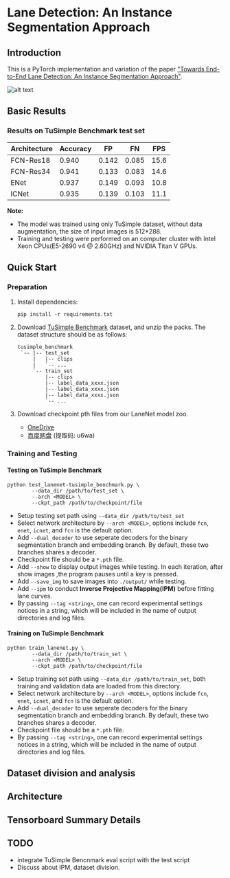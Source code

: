 # Lane Detection: An Instance Segmentation Approach

## Introduction

This is a PyTorch implementation and variation of the paper ["Towards End-to-End Lane Detection: An Instance Segmentation Approach"](https://arxiv.org/abs/1802.05591).

![alt text](images/lane-detection.gif "lane-detection")

## Basic Results

### Results on TuSimple Benchmark test set
|Architecture|Accuracy|FP|FN|FPS|
|-|-|-|-|-|
|FCN-Res18 |0.940|0.142|0.085|15.6|
|FCN-Res34 |0.941|0.133|0.083|14.6|
|ENet |0.937|0.149|0.093|10.8|
|ICNet |0.935|0.139|0.103|11.1|

**Note:**
- The model was trained using only TuSimple dataset, without data augmentation, the size of input images is 512*288.
- Training and testing were performed on an computer cluster with Intel Xeon CPUs(E5-2690 v4 @ 2.60GHz) and NVIDIA Titan V GPUs.


## Quick Start
### Preparation
1. Install dependencies:
    ```
    pip install -r requirements.txt
    ```

2. Download [TuSimple Benchmark](https://github.com/TuSimple/tusimple-benchmark/issues/3) dataset, and unzip the packs. The dataset structure should be as follows:
   ```
   tusimple_benchmark
    `-- |-- test_set
        |   |-- clips
        |   `-- ...
        `-- train_set
            |-- clips
            |-- label_data_xxxx.json
            |-- label_data_xxxx.json
            |-- label_data_xxxx.json
            `-- ...
   ```

3. Download checkpoint pth files from our LaneNet model zoo.
    - [OneDrive](https://shanghaitecheducn-my.sharepoint.com/:f:/g/personal/qianshh_shanghaitech_edu_cn/ElFOqThiM-xIqsJTop_OLQEBJR0R2V1Oi0PU0TFS1_BjvA?e=XwqnMD)
    - [百度网盘](https://pan.baidu.com/s/1LrvIVC_fdTAlYcRoEAKNLQ) (提取码: u6wa)

### Training and Testing
#### Testing on TuSimple Benchmark
```shell
python test_lanenet-tusimple_benchmark.py \
        --data_dir /path/to/test_set \
        --arch <MODEL> \
        --ckpt_path /path/to/checkpoint/file
```
- Setup testing set path using `--data_dir /path/to/test_set`
- Select network architecture by `--arch <MODEL>`, options include `fcn`, `enet`, `icnet`, and `fcn` is the default option.
- Add `--dual_decoder` to use seperate decoders for the binary segmentation branch and embedding branch. By default, these two branches shares a decoder.
- Checkpoint file should be a `*.pth` file.
- Add `--show` to display output images while testing. In each iteration, after show images ,the program pauses until a key is pressed.
- Add `--save_img` to save images into `./output/` while testing.
- Add `--ipm` to conduct **Inverse Projective Mapping(IPM)** before fitting lane curves.
- By passing `--tag <string>`, one can record experimental settings notices in a string, which will be included in the name of output directories and log files.

#### Training on TuSimple Benchmark
```shell
python train_lanenet.py \
        --data_dir /path/to/train_set \
        --arch <MODEL> \
        --ckpt_path /path/to/checkpoint/file
```
- Setup training set path using `--data_dir /path/to/train_set`, both training and validation data are loaded from this directory.
- Select network architecture by `--arch <MODEL>`, options include `fcn`, `enet`, `icnet`, and `fcn` is the default option.
- Add `--dual_decoder` to use seperate decoders for the binary segmentation branch and embedding branch. By default, these two branches shares a decoder.
- Checkpoint file should be a `*.pth` file.
- By passing `--tag <string>`, one can record experimental settings notices in a string, which will be included in the name of output directories and log files.


## Dataset division and analysis

## Architecture

## Tensorboard Summary Details

## TODO
- integrate TuSimple Bencnmark eval script with the test script
- Discuss about IPM, dataset division.
